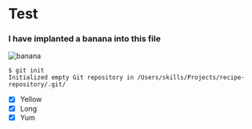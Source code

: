 # Test
### I have implanted a banana into this file
![banana](https://tse2.mm.bing.net/th/id/OIP.edspYmzcpH5goufBYKPMcAHaFj?w=244&h=184&c=7&r=0&o=5&pid=1.7)

```
$ git init
Initialized empty Git repository in /Users/skills/Projects/recipe-repository/.git/
```
- [x] Yellow
- [x] Long
- [x] Yum
